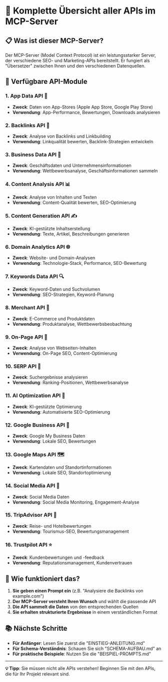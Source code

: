 # 🚀 Komplette Übersicht aller APIs im MCP-Server

## 📋 Was ist dieser MCP-Server?

Der MCP-Server (Model Context Protocol) ist ein leistungsstarker Server, der verschiedene SEO- und Marketing-APIs bereitstellt. Er fungiert als "Übersetzer" zwischen Ihnen und den verschiedenen Datenquellen.

## 🔧 Verfügbare API-Module

### 1. **App Data API** 📱
- **Zweck**: Daten von App-Stores (Apple App Store, Google Play Store)
- **Verwendung**: App-Performance, Bewertungen, Downloads analysieren

### 2. **Backlinks API** 🔗
- **Zweck**: Analyse von Backlinks und Linkbuilding
- **Verwendung**: Linkqualität bewerten, Backlink-Strategien entwickeln

### 3. **Business Data API** 🏢
- **Zweck**: Geschäftsdaten und Unternehmensinformationen
- **Verwendung**: Wettbewerbsanalyse, Geschäftsinformationen sammeln

### 4. **Content Analysis API** 📊
- **Zweck**: Analyse von Inhalten und Texten
- **Verwendung**: Content-Qualität bewerten, SEO-Optimierung

### 5. **Content Generation API** ✍️
- **Zweck**: KI-gestützte Inhaltserstellung
- **Verwendung**: Texte, Artikel, Beschreibungen generieren

### 6. **Domain Analytics API** 🌐
- **Zweck**: Website- und Domain-Analysen
- **Verwendung**: Technologie-Stack, Performance, SEO-Bewertung

### 7. **Keywords Data API** 🔍
- **Zweck**: Keyword-Daten und Suchvolumen
- **Verwendung**: SEO-Strategien, Keyword-Planung

### 8. **Merchant API** 🛒
- **Zweck**: E-Commerce und Produktdaten
- **Verwendung**: Produktanalyse, Wettbewerbsbeobachtung

### 9. **On-Page API** 📄
- **Zweck**: Analyse von Webseiten-Inhalten
- **Verwendung**: On-Page SEO, Content-Optimierung

### 10. **SERP API** 🔎
- **Zweck**: Suchergebnisse analysieren
- **Verwendung**: Ranking-Positionen, Wettbewerbsanalyse

### 11. **AI Optimization API** 🤖
- **Zweck**: KI-gestützte Optimierung
- **Verwendung**: Automatisierte SEO-Optimierung

### 12. **Google Business API** 🏪
- **Zweck**: Google My Business Daten
- **Verwendung**: Lokale SEO, Bewertungen

### 13. **Google Maps API** 🗺️
- **Zweck**: Kartendaten und Standortinformationen
- **Verwendung**: Lokale SEO, Standortoptimierung

### 14. **Social Media API** 📱
- **Zweck**: Social Media Daten
- **Verwendung**: Social Media Monitoring, Engagement-Analyse

### 15. **TripAdvisor API** 🏨
- **Zweck**: Reise- und Hotelbewertungen
- **Verwendung**: Tourismus-SEO, Bewertungsmanagement

### 16. **Trustpilot API** ⭐
- **Zweck**: Kundenbewertungen und -feedback
- **Verwendung**: Reputationsmanagement, Kundenvertrauen

## 🎯 Wie funktioniert das?

1. **Sie geben einen Prompt ein** (z.B. "Analysiere die Backlinks von example.com")
2. **Der MCP-Server versteht Ihren Wunsch** und wählt die passende API
3. **Die API sammelt die Daten** von den entsprechenden Quellen
4. **Sie erhalten strukturierte Ergebnisse** in einem verständlichen Format

## 📚 Nächste Schritte

- **Für Anfänger**: Lesen Sie zuerst die "EINSTIEG-ANLEITUNG.md"
- **Für Schema-Verständnis**: Schauen Sie sich "SCHEMA-AUFBAU.md" an
- **Für praktische Beispiele**: Nutzen Sie die "BEISPIEL-PROMPTS.md"

---

**💡 Tipp**: Sie müssen nicht alle APIs verstehen! Beginnen Sie mit den APIs, die für Ihr Projekt relevant sind.
